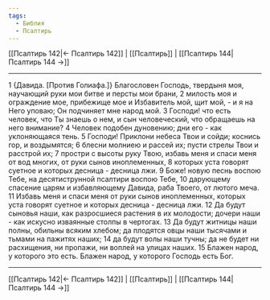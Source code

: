 ```yaml
---
tags:
  - Библия
  - Псалтирь
---
```

[[Псалтирь 142|← Псалтирь 142]] | [[Псалтирь]] | [[Псалтирь 144|Псалтирь 144 →]]

---
1 {Давида. [Против Голиафа.]} Благословен Господь, твердыня моя, научающий руки мои битве и персты мои брани,
2 милость моя и ограждение мое, прибежище мое и Избавитель мой, щит мой, - и я на Него уповаю; Он подчиняет мне народ мой.
3 Господи! что есть человек, что Ты знаешь о нем, и сын человеческий, что обращаешь на него внимание?
4 Человек подобен дуновению; дни его - как уклоняющаяся тень.
5 Господи! Приклони небеса Твои и сойди; коснись гор, и воздымятся;
6 блесни молниею и рассей их; пусти стрелы Твои и расстрой их;
7 простри с высоты руку Твою, избавь меня и спаси меня от вод многих, от руки сынов иноплеменных,
8 которых уста говорят суетное и которых десница - десница лжи.
9 Боже! новую песнь воспою Тебе, на десятиструнной псалтири воспою Тебе,
10 дарующему спасение царям и избавляющему Давида, раба Твоего, от лютого меча.
11 Избавь меня и спаси меня от руки сынов иноплеменных, которых уста говорят суетное и которых десница - десница лжи.
12 Да будут сыновья наши, как разросшиеся растения в их молодости; дочери наши - как искусно изваянные столпы в чертогах.
13 Да будут житницы наши полны, обильны всяким хлебом; да плодятся овцы наши тысячами и тьмами на пажитях наших;
14 да будут волы наши тучны; да не будет ни расхищения, ни пропажи, ни воплей на улицах наших.
15 Блажен народ, у которого это есть. Блажен народ, у которого Господь есть Бог.

---
[[Псалтирь 142|← Псалтирь 142]] | [[Псалтирь]] | [[Псалтирь 144|Псалтирь 144 →]]